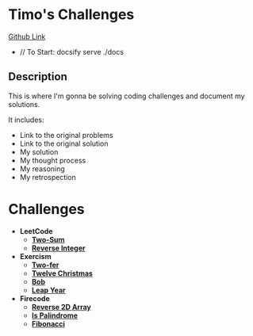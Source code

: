 # Timo's Challenges
[Github Link](https://github.com/timomak/Coding-Challenges)
- // To Start: docsify serve ./docs

## Description
This is where I'm gonna be solving coding challenges and document my solutions.

It includes:
* Link to the original problems
* Link to the original solution
* My solution
* My thought process
* My reasoning
* My retrospection

# Challenges
* **LeetCode**
  *  **[Two-Sum](challenge1.md)**
  *  **[Reverse Integer](challenge2.md)**
* **Exercism**
  *  **[Two-fer](challenge3.md)**
  *  **[Twelve Christmas](challenge4.md)**
  *  **[Bob](challenge5.md)**
  *  **[Leap Year](challenge6.md)**
* **Firecode**
  *  **[Reverse 2D Array](challenge7.md)**
  *  **[Is Palindrome](challenge8.md)**
  *  **[Fibonacci](challenge9.md)**

